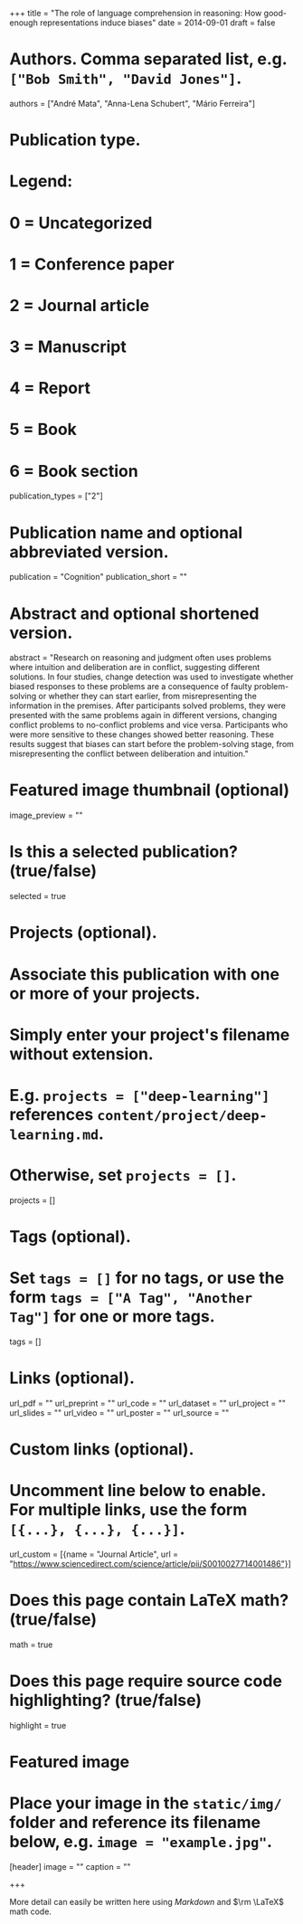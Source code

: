 +++
title = "The role of language comprehension in reasoning: How good-enough representations induce biases"
date = 2014-09-01
draft = false

# Authors. Comma separated list, e.g. `["Bob Smith", "David Jones"]`.
authors = ["André Mata", "Anna-Lena Schubert", "Mário Ferreira"]

# Publication type.
# Legend:
# 0 = Uncategorized
# 1 = Conference paper
# 2 = Journal article
# 3 = Manuscript
# 4 = Report
# 5 = Book
# 6 = Book section
publication_types = ["2"]


# Publication name and optional abbreviated version.
publication = "Cognition"
publication_short = ""

# Abstract and optional shortened version.
abstract = "Research on reasoning and judgment often uses problems where intuition and deliberation are in conflict, suggesting different solutions. In four studies, change detection was used to investigate whether biased responses to these problems are a consequence of faulty problem-solving or whether they can start earlier, from misrepresenting the information in the premises. After participants solved problems, they were presented with the same problems again in different versions, changing conflict problems to no-conflict problems and vice versa. Participants who were more sensitive to these changes showed better reasoning. These results suggest that biases can start before the problem-solving stage, from misrepresenting the conflict between deliberation and intuition."

# Featured image thumbnail (optional)
image_preview = ""

# Is this a selected publication? (true/false)
selected = true

# Projects (optional).
#   Associate this publication with one or more of your projects.
#   Simply enter your project's filename without extension.
#   E.g. `projects = ["deep-learning"]` references `content/project/deep-learning.md`.
#   Otherwise, set `projects = []`.
projects = []

# Tags (optional).
#   Set `tags = []` for no tags, or use the form `tags = ["A Tag", "Another Tag"]` for one or more tags.
tags = []

# Links (optional).
url_pdf = ""
url_preprint = ""
url_code = ""
url_dataset = ""
url_project = ""
url_slides = ""
url_video = ""
url_poster = ""
url_source = ""

# Custom links (optional).
#   Uncomment line below to enable. For multiple links, use the form `[{...}, {...}, {...}]`.
url_custom = [{name = "Journal Article", url = "https://www.sciencedirect.com/science/article/pii/S0010027714001486"}]

# Does this page contain LaTeX math? (true/false)
math = true

# Does this page require source code highlighting? (true/false)
highlight = true

# Featured image
# Place your image in the `static/img/` folder and reference its filename below, e.g. `image = "example.jpg"`.
[header]
image = ""
caption = ""

+++

More detail can easily be written here using *Markdown* and $\rm \LaTeX$ math code.

